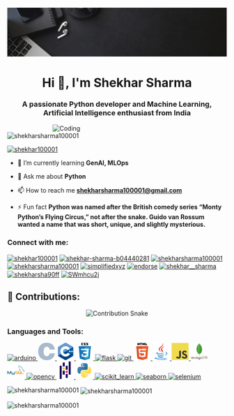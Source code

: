 ![GitHub Banner](github_banner.gif)
<h1 align="center">Hi 👋, I'm Shekhar Sharma</h1>
<h3 align="center">A passionate Python developer and Machine Learning, Artificial Intelligence enthusiast from India</h3>
<img align="right" alt="Coding" width="400" src="https://i.pinimg.com/originals/81/17/8b/81178b47a8598f0c81c4799f2cdd4057.gif">

<p align="left"> <img src="https://komarev.com/ghpvc/?username=shekharsharma100001&label=Profile%20views&color=0e75b6&style=flat" alt="shekharsharma100001" /> </p>

<p align="left"> <a href="https://twitter.com/shekhar100001" target="blank"><img src="https://img.shields.io/twitter/follow/shekhar100001?logo=twitter&style=for-the-badge" alt="shekhar100001" /></a> </p>

- 🌱 I’m currently learning **GenAI, MLOps**

- 💬 Ask me about **Python**

- 📫 How to reach me **shekharsharma100001@gmail.com**

- ⚡ Fun fact **Python was named after the British comedy series “Monty Python’s Flying Circus,” not after the snake. Guido van Rossum wanted a name that was short, unique, and slightly mysterious.**

<h3 align="left">Connect with me:</h3>
<p align="left">
<a href="https://twitter.com/shekhar100001" target="blank"><img align="center" src="https://raw.githubusercontent.com/rahuldkjain/github-profile-readme-generator/master/src/images/icons/Social/twitter.svg" alt="shekhar100001" height="30" width="40" /></a>
<a href="https://linkedin.com/in/shekhar-sharma-b04440281" target="blank"><img align="center" src="https://raw.githubusercontent.com/rahuldkjain/github-profile-readme-generator/master/src/images/icons/Social/linked-in-alt.svg" alt="shekhar-sharma-b04440281" height="30" width="40" /></a>
<a href="https://kaggle.com/shekharsharma100001" target="blank"><img align="center" src="https://raw.githubusercontent.com/rahuldkjain/github-profile-readme-generator/master/src/images/icons/Social/kaggle.svg" alt="shekharsharma100001" height="30" width="40" /></a>
<a href="https://instagram.com/shekharsharma100001" target="blank"><img align="center" src="https://raw.githubusercontent.com/rahuldkjain/github-profile-readme-generator/master/src/images/icons/Social/instagram.svg" alt="shekharsharma100001" height="30" width="40" /></a>
<a href="https://www.codechef.com/users/simplifiedxyz" target="blank"><img align="center" src="https://cdn.jsdelivr.net/npm/simple-icons@3.1.0/icons/codechef.svg" alt="simplifiedxyz" height="30" width="40" /></a>
<a href="https://codeforces.com/profile/endorse" target="blank"><img align="center" src="https://raw.githubusercontent.com/rahuldkjain/github-profile-readme-generator/master/src/images/icons/Social/codeforces.svg" alt="endorse" height="30" width="40" /></a>
<a href="https://www.leetcode.com/shekhar__sharma" target="blank"><img align="center" src="https://raw.githubusercontent.com/rahuldkjain/github-profile-readme-generator/master/src/images/icons/Social/leet-code.svg" alt="shekhar__sharma" height="30" width="40" /></a>
<a href="https://auth.geeksforgeeks.org/user/shekharsha90ff" target="blank"><img align="center" src="https://raw.githubusercontent.com/rahuldkjain/github-profile-readme-generator/master/src/images/icons/Social/geeks-for-geeks.svg" alt="shekharsha90ff" height="30" width="40" /></a>
<a href="https://discord.gg/SWmhcu2j" target="blank"><img align="center" src="https://raw.githubusercontent.com/rahuldkjain/github-profile-readme-generator/master/src/images/icons/Social/discord.svg" alt="SWmhcu2j" height="30" width="40" /></a>
</p>

## 🐍 Contributions:
<p align="center">
  <img src="https://github.com/shekharsharma100001/shekharsharma100001/raw/output/github-contribution-grid-snake-dark.svg" alt="Contribution Snake" />
</p>

<h3 align="left">Languages and Tools:</h3>
<p align="left"> <a href="https://www.arduino.cc/" target="_blank" rel="noreferrer"> <img src="https://cdn.worldvectorlogo.com/logos/arduino-1.svg" alt="arduino" width="40" height="40"/> </a> <a href="https://www.cprogramming.com/" target="_blank" rel="noreferrer"> <img src="https://raw.githubusercontent.com/devicons/devicon/master/icons/c/c-original.svg" alt="c" width="40" height="40"/> </a> <a href="https://www.w3schools.com/cpp/" target="_blank" rel="noreferrer"> <img src="https://raw.githubusercontent.com/devicons/devicon/master/icons/cplusplus/cplusplus-original.svg" alt="cplusplus" width="40" height="40"/> </a> <a href="https://www.w3schools.com/css/" target="_blank" rel="noreferrer"> <img src="https://raw.githubusercontent.com/devicons/devicon/master/icons/css3/css3-original-wordmark.svg" alt="css3" width="40" height="40"/> </a> <a href="https://flask.palletsprojects.com/" target="_blank" rel="noreferrer"> <img src="https://www.vectorlogo.zone/logos/pocoo_flask/pocoo_flask-icon.svg" alt="flask" width="40" height="40"/> </a> <a href="https://git-scm.com/" target="_blank" rel="noreferrer"> <img src="https://www.vectorlogo.zone/logos/git-scm/git-scm-icon.svg" alt="git" width="40" height="40"/> </a> <a href="https://www.w3.org/html/" target="_blank" rel="noreferrer"> <img src="https://raw.githubusercontent.com/devicons/devicon/master/icons/html5/html5-original-wordmark.svg" alt="html5" width="40" height="40"/> </a> <a href="https://www.java.com" target="_blank" rel="noreferrer"> <img src="https://raw.githubusercontent.com/devicons/devicon/master/icons/java/java-original.svg" alt="java" width="40" height="40"/> </a> <a href="https://developer.mozilla.org/en-US/docs/Web/JavaScript" target="_blank" rel="noreferrer"> <img src="https://raw.githubusercontent.com/devicons/devicon/master/icons/javascript/javascript-original.svg" alt="javascript" width="40" height="40"/> </a> <a href="https://www.mongodb.com/" target="_blank" rel="noreferrer"> <img src="https://raw.githubusercontent.com/devicons/devicon/master/icons/mongodb/mongodb-original-wordmark.svg" alt="mongodb" width="40" height="40"/> </a> <a href="https://www.mysql.com/" target="_blank" rel="noreferrer"> <img src="https://raw.githubusercontent.com/devicons/devicon/master/icons/mysql/mysql-original-wordmark.svg" alt="mysql" width="40" height="40"/> </a> <a href="https://opencv.org/" target="_blank" rel="noreferrer"> <img src="https://www.vectorlogo.zone/logos/opencv/opencv-icon.svg" alt="opencv" width="40" height="40"/> </a> <a href="https://pandas.pydata.org/" target="_blank" rel="noreferrer"> <img src="https://raw.githubusercontent.com/devicons/devicon/2ae2a900d2f041da66e950e4d48052658d850630/icons/pandas/pandas-original.svg" alt="pandas" width="40" height="40"/> </a> <a href="https://www.python.org" target="_blank" rel="noreferrer"> <img src="https://raw.githubusercontent.com/devicons/devicon/master/icons/python/python-original.svg" alt="python" width="40" height="40"/> </a> <a href="https://scikit-learn.org/" target="_blank" rel="noreferrer"> <img src="https://upload.wikimedia.org/wikipedia/commons/0/05/Scikit_learn_logo_small.svg" alt="scikit_learn" width="40" height="40"/> </a> <a href="https://seaborn.pydata.org/" target="_blank" rel="noreferrer"> <img src="https://seaborn.pydata.org/_images/logo-mark-lightbg.svg" alt="seaborn" width="40" height="40"/> </a> <a href="https://www.selenium.dev" target="_blank" rel="noreferrer"> <img src="https://raw.githubusercontent.com/detain/svg-logos/780f25886640cef088af994181646db2f6b1a3f8/svg/selenium-logo.svg" alt="selenium" width="40" height="40"/> </a> </p>

<p><img align="left" src="https://github-readme-stats.vercel.app/api/top-langs?username=shekharsharma100001&show_icons=true&locale=en&layout=compact" alt="shekharsharma100001" /></p>

<p>&nbsp;<img align="center" src="https://github-readme-stats.vercel.app/api?username=shekharsharma100001&show_icons=true&locale=en" alt="shekharsharma100001" /></p>

<p><img align="center" src="https://github-readme-streak-stats.herokuapp.com/?user=shekharsharma100001&" alt="shekharsharma100001" /></p>

